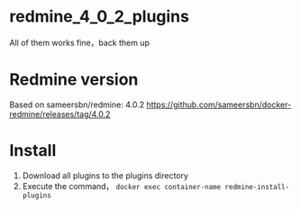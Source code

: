 # redmine_4_0_2_plugins
All of them works fine，back them up

# Redmine version
Based on sameersbn/redmine: 4.0.2
https://github.com/sameersbn/docker-redmine/releases/tag/4.0.2

# Install
1. Download all plugins to the plugins directory
2. Execute the command， `docker exec container-name redmine-install-plugins`

